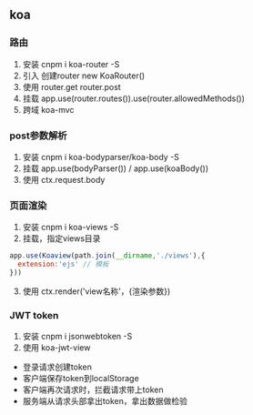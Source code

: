 ## koa
### 路由
1. 安装 cnpm i koa-router -S
2. 引入 创建router new KoaRouter()
3. 使用 router.get router.post
4. 挂载 app.use(router.routes()).use(router.allowedMethods())
5. 跨域 koa-mvc
### post参数解析
1. 安装 cnpm i koa-bodyparser/koa-body -S
2. 挂载 app.use(bodyParser()) / app.use(koaBody())
3. 使用 ctx.request.body
### 页面渲染
1. 安装 cnpm i koa-views -S
2. 挂载，指定views目录
```js
app.use(Koaview(path.join(__dirname,'./views'),{
  extension:'ejs' // 模板
}))
```
3. 使用 ctx.render('view名称'，{渲染参数})
### JWT token
1. 安装 cnpm i jsonwebtoken -S
2. 使用 koa-jwt-view
+ 登录请求创建token
+ 客户端保存token到localStorage
+ 客户端再次请求时，拦截请求带上token
+ 服务端从请求头部拿出token，拿出数据做检验